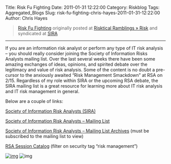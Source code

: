 Title: Risk Fu Fighting
Date: 2011-01-31 12:22:00
Category: Riskblog
Tags: Aggregated_Blogs
Slug: risk-fu-fighting-chris-hayes-2011-01-31-12:22:00
Author: Chris Hayes

>[Risk Fu Fighting](http://risktical.com/2011/01/31/risk-fu-fighting/) originally posted at [Risktical Ramblings » Risk](http://risktical.com) and syndicated at [SIRA](http://societyinforisk.org)
***
If you are an information risk analyst or perform any type of IT risk analysis – you should really consider joining the Society of Information Risks Analysts mailing list. Over the last several weeks there have been some amazing exchanges of ideas, opinions, and spirited debate over the legitimacy and value of risk analysis. Some of the content is no doubt a pre-cursor to the anxiously awaited “Risk Management Smackdown” at RSA on 2/15. Regardless of my role within SIRA or the upcoming RSA debate, the SIRA mailing list is a great resource for learning more about IT risk analysis and IT risk management in general.

Below are a couple of links:

[Society of Information Risk Analysts (SIRA)](http://societyinforisk.org/)

[Society of Information Risk Analysts – Mailing List](http://lists.societyinforisk.org/mailman/listinfo/sira)

[Society of Information Risk Analysts – Mailing List Archives](http://lists.societyinforisk.org/mailman/private/sira/) (must be subscribed to the mailing list to view)

[RSA Session Catalog](https://cm.rsaconference.com/US11/catalog/catalog/catalog.jsp) (filter on security tag “risk management”)

[![img](http://feeds.wordpress.com/1.0/comments/risktical.wordpress.com/356/)](http://feeds.wordpress.com/1.0/gocomments/risktical.wordpress.com/356/) ![img](http://stats.wordpress.com/b.gif?host=risktical.com&blog=4314091&post=356&subd=risktical&ref=&feed=1)


